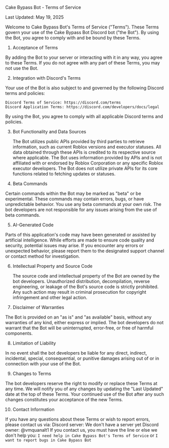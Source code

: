 Cake Bypass Bot - Terms of Service

Last Updated: May 19, 2025

Welcome to Cake Bypass Bot's Terms of Service ("Terms"). These Terms govern your use of the Cake Bypass Bot Discord bot ("the Bot"). By using the Bot, you agree to comply with and be bound by these Terms.

1. Acceptance of Terms

By adding the Bot to your server or interacting with it in any way, you agree to these Terms. If you do not agree with any part of these Terms, you may not use the Bot.

2. Integration with Discord's Terms

Your use of the Bot is also subject to and governed by the following Discord terms and policies:

    Discord Terms of Service: https://discord.com/terms
    Discord Application Terms: https://discord.com/developers/docs/legal

By using the Bot, you agree to comply with all applicable Discord terms and policies.

3. Bot Functionality and Data Sources

    The Bot utilizes public APIs provided by third parties to retrieve information, such as current Roblox versions and executor statuses.
    All data obtained through these APIs is credited to its respective source where applicable.
    The Bot uses information provided by APIs and is not affiliated with or endorsed by Roblox Corporation or any specific Roblox executor developers.
    The Bot does not utilize private APIs for its core functions related to fetching updates or statuses.

4. Beta Commands

Certain commands within the Bot may be marked as "beta" or be experimental. These commands may contain errors, bugs, or have unpredictable behavior. You use any beta commands at your own risk. The bot developers are not responsible for any issues arising from the use of beta commands.

5. AI-Generated Code

Parts of this application's code may have been generated or assisted by artificial intelligence. While efforts are made to ensure code quality and security, potential issues may arise. If you encounter any errors or unexpected behavior, please report them to the designated support channel or contact method for investigation.

6. Intellectual Property and Source Code

    The source code and intellectual property of the Bot are owned by the bot developers.
    Unauthorized distribution, decompilation, reverse engineering, or leakage of the Bot's source code is strictly prohibited. Any such action may result in criminal prosecution for copyright infringement and other legal action.

7. Disclaimer of Warranties

The Bot is provided on an "as is" and "as available" basis, without any warranties of any kind, either express or implied. The bot developers do not warrant that the Bot will be uninterrupted, error-free, or free of harmful components.

8. Limitation of Liability

In no event shall the bot developers be liable for any direct, indirect, incidental, special, consequential, or punitive damages arising out of or in connection with your use of the Bot.

9. Changes to Terms

The bot developers reserve the right to modify or replace these Terms at any time. We will notify you of any changes by updating the "Last Updated" date at the top of these Terms. Your continued use of the Bot after any such changes constitutes your acceptance of the new Terms.

10. Contact Information

If you have any questions about these Terms or wish to report errors, please contact us via:
    Discord server: We don't have a server yet
    Discord owner: @vmquanalt1
If you contact us, you must have the line or else we don't help you: `I need help in Cake Bypass Bot's Terms of Service` or `I want to report bugs in Cake Bypass Bot`
